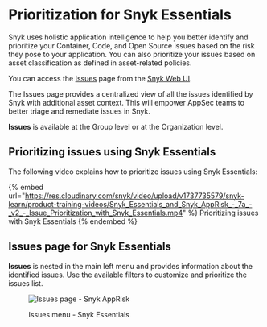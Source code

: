 # Prioritization for Snyk Essentials

Snyk uses holistic application intelligence to help you better identify and prioritize your Container, Code, and Open Source issues based on the risk they pose to your application. You can also prioritize your issues based on asset classification as defined in asset-related policies.&#x20;

You can access the [Issues](../../getting-started/snyk-web-ui.md#view-and-prioritize-issues) page from the [Snyk Web UI](../../getting-started/snyk-web-ui.md#view-and-prioritize-issues).

The Issues page provides a centralized view of all the issues identified by Snyk with additional asset context. This will empower AppSec teams to better triage and remediate issues in Snyk.

**Issues** is available at the Group level or at the Organization level.&#x20;

## Prioritizing issues using Snyk Essentials

The following video explains how to prioritize issues using Snyk Essentials:

{% embed url="https://res.cloudinary.com/snyk/video/upload/v1737735579/snyk-learn/product-training-videos/Snyk_Essentials_and_Snyk_AppRisk_-_7a_-_v2_-_Issue_Prioritization_with_Snyk_Essentials.mp4" %}
Prioritizing issues with Snyk Essentials
{% endembed %}



## Issues page for Snyk Essentials

**Issues** is nested in the main left menu and provides information about the identified issues. Use the available filters to customize and prioritize the issues list.

<figure><img src="../../.gitbook/assets/issues-apprisk-essentials.png" alt="Issues page - Snyk AppRisk"><figcaption><p>Issues menu - Snyk Essentials</p></figcaption></figure>
